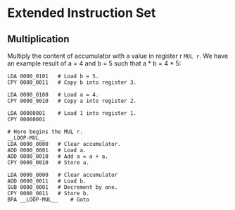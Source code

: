 # Extended Instruction Set

## Multiplication
Multiply the content of accumulator with a value in register r `MUL r`.
We have an example result of a = 4 and b = 5 such that a * b = 4 * 5:
```
LDA 0000_0101   # Load b = 5.
CPY 0000_0011   # Copy b into register 3.

LDA 0000_0100   # Load a = 4.
CPY 0000_0010   # Copy a into register 2.

LDA 00000001    # Load 1 into register 1.
CPY 00000001

# Here begins the MUL r.
__LOOP-MUL__
LDA 0000_0000   # Clear accumulator.
ADD 0000_0001   # Load a.
ADD 0000_0010   # Add a = a + a.
CPY 0000_0010   # Store a.

LDA 0000_0000   # Clear accumulator
ADD 0000_0011   # Load b.
SUB 0000_0001   # Decrement by one.
CPY 0000_0011   # Store b.
BPA __LOOP-MUL__    # Goto 
```